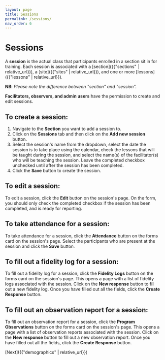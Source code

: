 ```yaml
---
layout: page
title: Sessions
permalink: /sessions/
nav_order: 6
---
```


# **Sessions**

A **session** is the actual class that participants enrolled in a section sit in for training. Each session is associated with a [section]({{"sections" | relative_url}}), a [site]({{"sites" | relative_url}}), and one or more [lessons]({{"lessons" | relative_url}}).

**NB**: _Please note the difference between "section" and "session"._

**Facilitators, observers, and admin users** have the permission to create and edit sessions.

## **To create a session:**

1. Navigate to the **Section** you want to add a session to.
2. Click on the **Sessions** tab and then click on the **Add new session** button.
3. Select the session's name from the dropdown, select the date the session is to take place using the calendar, check the lessons that will be taught during the session, and select the name(s) of the facilitator(s) who will be teaching the session. Leave the completed checkbox unchecked until after the session has been completed.
4. Click the **Save** button to create the session.

## **To edit a session:**

To edit a session, click the **Edit** button on the session's page. On the form, you should only check the completed checkbox if the session has been completed, and is ready for reporting.

## **To take attendance for a session:**

To take attendance for a session, click the **Attendance** button on the forms card on the session's page. Select the participants who are present at the session and click the **Save** button.

## **To fill out a fidelity log for a session:**

To fill out a fidelity log for a session, click the **Fidelity Logs** button on the forms card on the session's page. This opens a page with a list of fidelity logs associated with the session. Click on the **New response** button to fill out a new fidelity log. Once you have filled out all the fields, click the **Create Response** button.

## **To fill out an observation report for a session:**

To fill out an observation report for a session, click the **Program Observations** button on the forms card on the session's page. This opens a page with a list of observation reports associated with the session. Click on the **New response** button to fill out a new observation report. Once you have filled out all the fields, click the **Create Response** button.

[Next]({{"demographics" | relative_url}})
